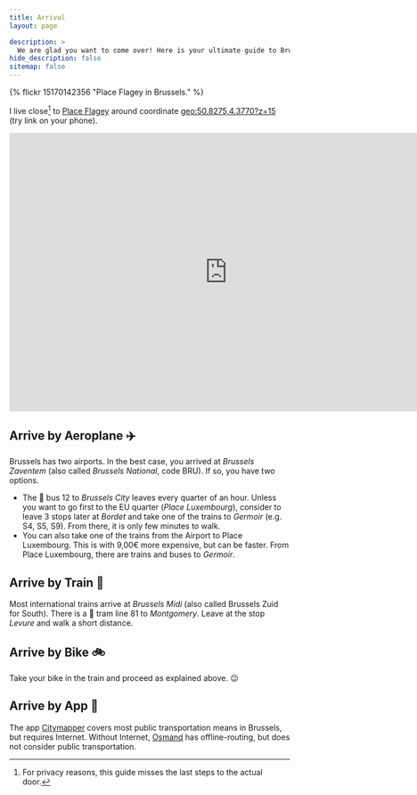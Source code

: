 ```yaml
---
title: Arrival
layout: page

description: >
  We are glad you want to come over! Here is your ultimate guide to Brussels.
hide_description: false
sitemap: false
---
```


{% flickr 15170142356 "Place Flagey in Brussels." %}

I live close[^privacy] to [Place Flagey](https://en.wikipedia.org/wiki/Place_Flagey) around coordinate [geo:50.8275,4.3770?z=15](geo:50.8275,4.3770?z=15) (try link on your phone).

<iframe src="https://www.google.com/maps/embed?pb=!1m18!1m12!1m3!1d14255.426860926857!2d4.373059169504777!3d50.83065916036833!2m3!1f0!2f0!3f0!3m2!1i1024!2i768!4f13.1!3m3!1m2!1s0x0%3A0x0!2zNTDCsDQ5JzM5LjAiTiA0wrAyMiczNy4yIkU!5e0!3m2!1sde!2sbe!4v1526507312962" width="782" height="500" frameborder="0" style="border:0" allowfullscreen></iframe>

## Arrive by Aeroplane :airplane:

Brussels has two airports. In the best case, you arrived at *Brussels Zaventem* (also called *Brussels National*, code BRU). If so, you have two options.

- The :bus: bus 12 to *Brussels City* leaves every quarter of an hour. Unless you want to go first to the EU quarter (*Place Luxembourg*), consider to leave 3 stops later at *Bordet* and take one of the trains to *Germoir* (e.g. S4, S5, S9). From there, it is only few minutes to walk.
- You can also take one of the trains from the Airport to Place Luxembourg. This is with 9,00€ more expensive, but can be faster. From Place Luxembourg, there are trains and buses to *Germoir*.

## Arrive by Train :bullettrain_side:

Most international trains arrive at *Brussels Midi* (also called Brussels Zuid for South). There is a :tram: tram line 81 to *Montgomery*. Leave at the stop *Levure* and walk a short distance.

## Arrive by Bike :bike:

Take your bike in the train and proceed as explained above. :wink:

## Arrive by App :iphone:

The app [Citymapper](https://citymapper.com/) covers most public transportation means in Brussels, but requires Internet. Without Internet, [Osmand](https://osmand.net/) has offline-routing, but does not consider public transportation.


[^privacy]: For privacy reasons, this guide misses the last steps to the actual door.
